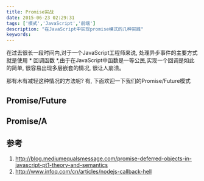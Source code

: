 ```yaml
---
title: Promise实战
date: 2015-06-23 02:29:31
tags: ['模式','JavaScript','前端']
description: "在JavaScript中实现promise模式的几种实践"
keywords:
---
```


在过去很长一段时间内,对于一个JavaScript工程师来说, 处理异步事件的主要方式就是使用 * 回调函数 *,由于在JavaScript中函数是一等公民,实现一个回调是如此的简单, 很容易出现多层嵌套的情况, 很让人崩溃。

那有木有减轻这种情况的方法呢? 有, 下面欢迎一下我们的Promise/Future模式
 

## Promise/Future


## Promise/A




## 参考
1. http://blog.mediumequalsmessage.com/promise-deferred-objects-in-javascript-pt1-theory-and-semantics
2. http://www.infoq.com/cn/articles/nodejs-callback-hell
